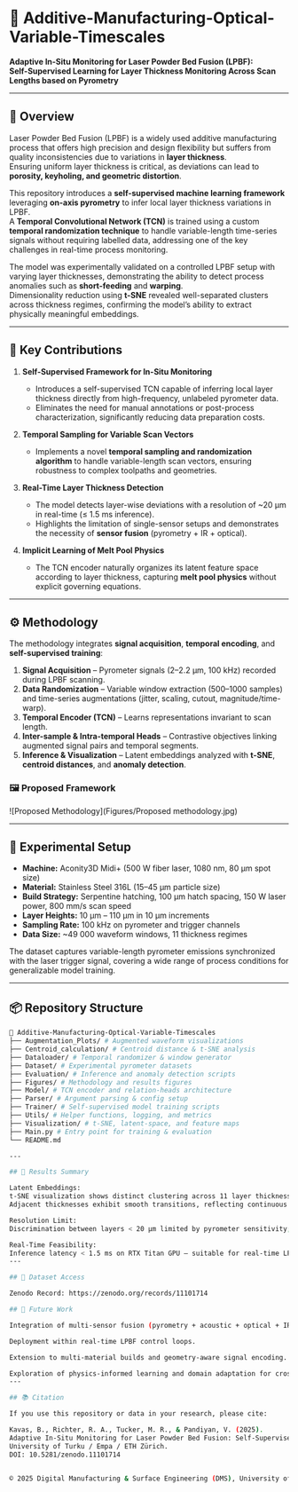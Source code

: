 # 🧠 Additive-Manufacturing-Optical-Variable-Timescales

**Adaptive In-Situ Monitoring for Laser Powder Bed Fusion (LPBF):  
Self-Supervised Learning for Layer Thickness Monitoring Across Scan Lengths based on Pyrometry**

---

## 📘 Overview

Laser Powder Bed Fusion (LPBF) is a widely used additive manufacturing process that offers high precision and design flexibility but suffers from quality inconsistencies due to variations in **layer thickness**.  
Ensuring uniform layer thickness is critical, as deviations can lead to **porosity, keyholing, and geometric distortion**.  

This repository introduces a **self-supervised machine learning framework** leveraging **on-axis pyrometry** to infer local layer thickness variations in LPBF.  
A **Temporal Convolutional Network (TCN)** is trained using a custom **temporal randomization technique** to handle variable-length time-series signals without requiring labelled data, addressing one of the key challenges in real-time process monitoring.

The model was experimentally validated on a controlled LPBF setup with varying layer thicknesses, demonstrating the ability to detect process anomalies such as **short-feeding** and **warping**.  
Dimensionality reduction using **t-SNE** revealed well-separated clusters across thickness regimes, confirming the model’s ability to extract physically meaningful embeddings.

---

## 🧩 Key Contributions

1. **Self-Supervised Framework for In-Situ Monitoring**  
   - Introduces a self-supervised TCN capable of inferring local layer thickness directly from high-frequency, unlabeled pyrometer data.  
   - Eliminates the need for manual annotations or post-process characterization, significantly reducing data preparation costs.

2. **Temporal Sampling for Variable Scan Vectors**  
   - Implements a novel **temporal sampling and randomization algorithm** to handle variable-length scan vectors, ensuring robustness to complex toolpaths and geometries.

3. **Real-Time Layer Thickness Detection**  
   - The model detects layer-wise deviations with a resolution of ~20 µm in real-time (≤ 1.5 ms inference).  
   - Highlights the limitation of single-sensor setups and demonstrates the necessity of **sensor fusion** (pyrometry + IR + optical).

4. **Implicit Learning of Melt Pool Physics**  
   - The TCN encoder naturally organizes its latent feature space according to layer thickness, capturing **melt pool physics** without explicit governing equations.

---

## ⚙️ Methodology

The methodology integrates **signal acquisition**, **temporal encoding**, and **self-supervised training**:

1. **Signal Acquisition** – Pyrometer signals (2–2.2 µm, 100 kHz) recorded during LPBF scanning.  
2. **Data Randomization** – Variable window extraction (500–1000 samples) and time-series augmentations (jitter, scaling, cutout, magnitude/time-warp).  
3. **Temporal Encoder (TCN)** – Learns representations invariant to scan length.  
4. **Inter-sample & Intra-temporal Heads** – Contrastive objectives linking augmented signal pairs and temporal segments.  
5. **Inference & Visualization** – Latent embeddings analyzed with **t-SNE**, **centroid distances**, and **anomaly detection**.

### 🖼️ Proposed Framework

![Proposed Methodology](Figures/Proposed methodology.jpg)

---

## 🧪 Experimental Setup

- **Machine:** Aconity3D Midi+ (500 W fiber laser, 1080 nm, 80 µm spot size)  
- **Material:** Stainless Steel 316L (15–45 µm particle size)  
- **Build Strategy:** Serpentine hatching, 100 µm hatch spacing, 150 W laser power, 800 mm/s scan speed  
- **Layer Heights:** 10 µm – 110 µm in 10 µm increments  
- **Sampling Rate:** 100 kHz on pyrometer and trigger channels  
- **Data Size:** ~49 000 waveform windows, 11 thickness regimes  

The dataset captures variable-length pyrometer emissions synchronized with the laser trigger signal, covering a wide range of process conditions for generalizable model training.

---

## 📦 Repository Structure

```bash
📂 Additive-Manufacturing-Optical-Variable-Timescales
├── Augmentation_Plots/ # Augmented waveform visualizations
├── Centroid_calculation/ # Centroid distance & t-SNE analysis
├── Dataloader/ # Temporal randomizer & window generator
├── Dataset/ # Experimental pyrometer datasets
├── Evaluation/ # Inference and anomaly detection scripts
├── Figures/ # Methodology and results figures
├── Model/ # TCN encoder and relation-heads architecture
├── Parser/ # Argument parsing & config setup
├── Trainer/ # Self-supervised model training scripts
├── Utils/ # Helper functions, logging, and metrics
├── Visualization/ # t-SNE, latent-space, and feature maps
├── Main.py # Entry point for training & evaluation
└── README.md 

---

## 🧠 Results Summary

Latent Embeddings:
t-SNE visualization shows distinct clustering across 11 layer thickness regimes.
Adjacent thicknesses exhibit smooth transitions, reflecting continuous melt pool dynamics.

Resolution Limit:
Discrimination between layers < 20 µm limited by pyrometer sensitivity; motivates sensor fusion.

Real-Time Feasibility:
Inference latency < 1.5 ms on RTX Titan GPU — suitable for real-time LPBF control.
---

## 🧬 Dataset Access

Zenodo Record: https://zenodo.org/records/11101714

## 🧩 Future Work

Integration of multi-sensor fusion (pyrometry + acoustic + optical + IR).

Deployment within real-time LPBF control loops.

Extension to multi-material builds and geometry-aware signal encoding.

Exploration of physics-informed learning and domain adaptation for cross-machine transfer.
---

## 📚 Citation

If you use this repository or data in your research, please cite:

Kavas, B., Richter, R. A., Tucker, M. R., & Pandiyan, V. (2025).
Adaptive In-Situ Monitoring for Laser Powder Bed Fusion: Self-Supervised Learning for Layer Thickness Monitoring Across Scan Lengths based on Pyrometry.
University of Turku / Empa / ETH Zürich.
DOI: 10.5281/zenodo.11101714


© 2025 Digital Manufacturing & Surface Engineering (DMS), University of Turku.